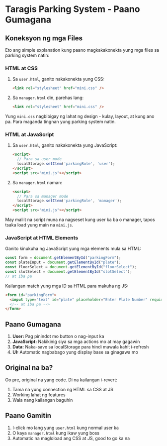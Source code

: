 # Taragis Parking System - Paano Gumagana

## Koneksyon ng mga Files

Eto ang simple explanation kung paano magkakakonekta yung mga files sa parking system natin:

### HTML at CSS

1. Sa `user.html`, ganito nakakonekta yung CSS:
   ```html
   <link rel="stylesheet" href="mini.css" />
   ```

2. Sa `manager.html` din, parehas lang:
   ```html
   <link rel="stylesheet" href="mini.css" />
   ```

Yung `mini.css` nagbibigay ng lahat ng design - kulay, layout, at kung ano pa. Para maganda tingnan yung parking system natin.

### HTML at JavaScript

1. Sa `user.html`, ganito nakakonekta yung JavaScript:
   ```html
   <script>
     // Para sa user mode
     localStorage.setItem('parkingRole', 'user');
   </script>
   <script src="mini.js"></script>
   ```

2. Sa `manager.html` naman:
   ```html
   <script>
     // Para sa manager mode
     localStorage.setItem('parkingRole', 'manager');
   </script>
   <script src="mini.js"></script>
   ```

May maliit na script muna na nagseset kung user ka ba o manager, tapos tsaka load yung main na `mini.js`.

### JavaScript at HTML Elements

Ganito kinukuha ng JavaScript yung mga elements mula sa HTML:

```javascript
const form = document.getElementById("parkingForm"); 
const plateInput = document.getElementById("plate"); 
const floorSelect = document.getElementById("floorSelect"); 
const slotSelect = document.getElementById("slotSelect"); 
// at iba pa
```

Kailangan match yung mga ID sa HTML para makuha ng JS:

```html
<form id="parkingForm">
  <input type="text" id="plate" placeholder="Enter Plate Number" required />
  <!-- at iba pa -->
</form>
```

## Paano Gumagana

1. **User:** Pag pinindot mo button o nag-input ka
2. **JavaScript:** Nakikinig siya sa mga actions mo at may gagawin
3. **Data:** Naka-save sa localStorage para hindi mawala kahit i-refresh
4. **UI:** Automatic nagbabago yung display base sa ginagawa mo

## Original na ba?

Oo pre, original na yang code. Di na kailangan i-revert:

1. Tama na yung connection ng HTML sa CSS at JS
2. Working lahat ng features
3. Wala nang kailangan baguhin

## Paano Gamitin

1. I-click mo lang yung `user.html` kung normal user ka
2. O kaya `manager.html` kung ikaw yung boss
3. Automatic na magloload ang CSS at JS, good to go ka na 